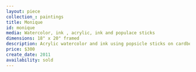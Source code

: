 ```yaml
---
layout: piece
collection_: paintings
title: Monique
id: monique
media: Watercolor, ink , acrylic, ink and populace sticks
dimensions: 18" x 20" framed
description: Acrylic watercolor and ink using popsicle sticks on cardboard.
price: $300
create_date: 2011
availability: sold
---
```

